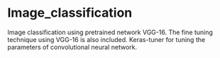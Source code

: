 # Image_classification
Image classification using pretrained network VGG-16. The fine tuning technique using VGG-16 is also included. 
Keras-tuner for tuning the parameters of convolutional neural network.
